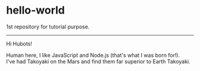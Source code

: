 # hello-world
1st repository for tutorial purpose.

---

Hi Hubots!

Human here, I like JavaScript and Node.js (that's what I was born for!).  
I've had Takoyaki on the Mars and find them far superior to Earth Takoyaki.
